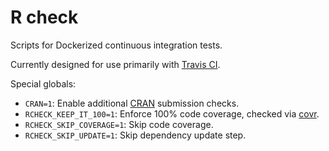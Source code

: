# R check

Scripts for Dockerized continuous integration tests.

Currently designed for use primarily with [Travis CI][].

Special globals:

- `CRAN=1`: Enable additional [CRAN][] submission checks.
- `RCHECK_KEEP_IT_100=1`: Enforce 100% code coverage, checked via [covr][].
- `RCHECK_SKIP_COVERAGE=1`: Skip code coverage.
- `RCHECK_SKIP_UPDATE=1`: Skip dependency update step.

[covr]: https://cran.r-project.org/package=covr
[cran]: https://cran.r-project.org/
[travis ci]: https://travis-ci.com/
